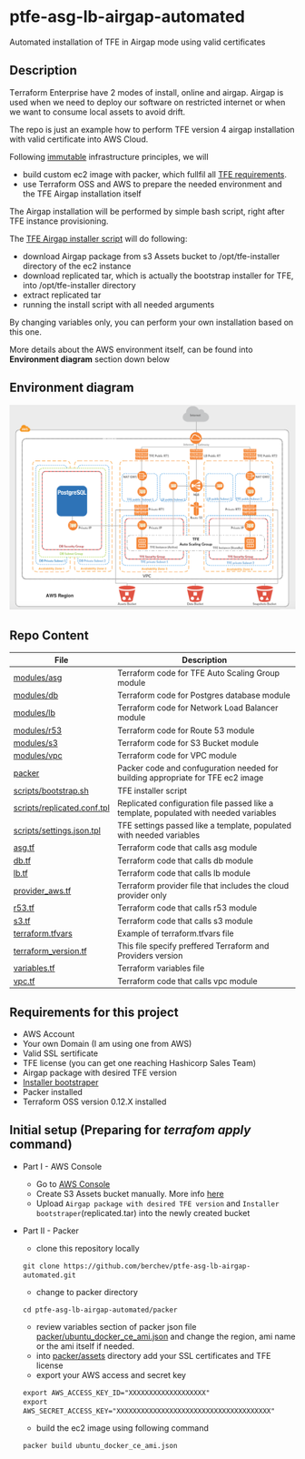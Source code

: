 # ptfe-asg-lb-airgap-automated
Automated installation of TFE in Airgap mode using valid certificates

## Description
Тerraform Еnterprise have 2 modes of install, online and airgap. Airgap is used when we need to deploy our software on restricted internet or when we want to consume local assets to avoid drift.


The repo is just an example how to perform TFE version 4 airgap installation with valid certificate into AWS Cloud.

Following [immutable](https://www.hashicorp.com/resources/what-is-mutable-vs-immutable-infrastructure) infrastructure principles, we will 
- build custom ec2 image with packer, which fullfil all [TFE requirements](https://www.terraform.io/docs/enterprise/before-installing/index.html).
- use Terraform OSS and AWS to prepare the needed environment and the TFE Airgap installation itself

The Airgap installation will be performed by simple bash script, right after TFE instance provisioning.

The [TFE Airgap installer script](scripts/bootstrap.sh) will do following:
- download Airgap package from s3 Assets bucket to /opt/tfe-installer directory of the ec2 instance
- download replicated tar, which is actually the bootstrap installer for TFE, into /opt/tfe-installer directory
- extract replicated tar
- running the install script with all needed arguments


By changing variables only, you can perform your own installation based on this one. 

More details about the AWS environment itself, can be found into **Environment diagram** section down below

## Environment diagram
![](https://github.com/berchev/ptfe-asg-lb-airgap-automated/blob/master/diagram/AWS-LB-ASG__4__png.png)

## Repo Content
| File                   | Description                      |
|         ---            |                ---               |
| [modules/asg](modules/asg)| Terraform code for TFE Auto Scaling Group module|
| [modules/db](modules/db) | Terraform code for Postgres database module |
| [modules/lb](modules/lb) | Terraform code for Network Load Balancer module |
| [modules/r53](modules/r53) | Terraform code for Route 53 module|
| [modules/s3](modules/s3)| Terraform code for S3 Bucket module|
| [modules/vpc](modules/vpc)| Terraform code for VPC module |
| [packer](packer)| Packer code and confuguration needed for building appropriate for TFE ec2 image  |
| [scripts/bootstrap.sh](scripts/bootstrap.sh)| TFE installer script|
| [scripts/replicated.conf.tpl](scripts/replicated.conf.tpl)| Replicated configuration file passed like a template, populated with needed variables|
|[scripts/settings.json.tpl](scripts/settings.json.tpl)| TFE settings passed like a template, populated with needed variables|
|[asg.tf](asg.tf)| Terraform code that calls asg module |
|[db.tf](db.tf)| Terraform code that calls db module |
|[lb.tf](lb.tf)| Terraform code that calls lb module |
|[provider_aws.tf](provider_aws.tf)| Terraform provider file that includes the cloud provider only |
|[r53.tf](r53.tf)| Terraform code that calls r53 module |
|[s3.tf](s3.tf)| Terraform code that calls s3 module |
|[terraform.tfvars](terraform.tfvars)| Example of terraform.tfvars file |
|[terraform_version.tf](terraform_version.tf)| This file specify preffered Terraform and Providers version |
|[variables.tf](variables.tf)| Terraform variables file |
|[vpc.tf](vpc.tf)| Terraform code that calls vpc module |


## Requirements for this project
- AWS Account
- Your own Domain (I am using one from AWS)
- Valid SSL sertificate 
- TFE license (you can get one reaching Hashicorp Sales Team)
- Airgap package with desired TFE version
- [Installer bootstraper](https://install.terraform.io/airgap/latest.tar.gz)
- Packer installed
- Terraform OSS version 0.12.X installed

## Initial setup (Preparing for *terrafom apply* command)
- Part I - AWS Console 
  - Go to [AWS Console](https://aws.amazon.com/)
  - Create S3 Assets bucket manually. More info [here](https://docs.aws.amazon.com/AmazonS3/latest/user-guide/create-bucket.html)
  - Upload `Airgap package with desired TFE version` and `Installer bootstraper`(replicated.tar) into the newly created bucket

- Part II - Packer
  - clone this repository locally
  ```
  git clone https://github.com/berchev/ptfe-asg-lb-airgap-automated.git
  ```
  - change to packer directory
  ```
  cd ptfe-asg-lb-airgap-automated/packer
  ```
  - review variables section of packer json file [packer/ubuntu_docker_ce_ami.json](packer/ubuntu_docker_ce_ami.json) and change the region, ami name or the ami itself if needed.
  - into [packer/assets](packer/assets) directory add your SSL certificates and TFE license
  - export your AWS access and secret key 
  ```
  export AWS_ACCESS_KEY_ID="XXXXXXXXXXXXXXXXXXX"
  export AWS_SECRET_ACCESS_KEY="XXXXXXXXXXXXXXXXXXXXXXXXXXXXXXXXXXXXXX"
  ```
  - build the ec2 image using following command  
  ```
  packer build ubuntu_docker_ce_ami.json
  ```
